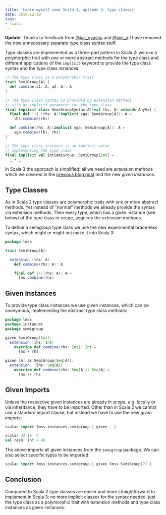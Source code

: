 ```yaml
---
title: 'Learn myself some Scala 3, episode 3: type classes'
date: 2019-12-10
tags:
- scala
---
```


**Update**: Thanks to feedback from [@kai_nyasha](https://twitter.com/kai_nyasha) and [@loic_d](https://twitter.com/loic_d) I have removed the now unnecessary separate type class syntax stuff.

Type classes are implemented as a three-part pattern in Scala 2: we use a polymorphic trait with one or more abstract methods for the type class and different applications of the `implicit` keyword to provide the type class syntax and the type class instances:

``` scala
// The type class is a polymorphic trait
trait SemiGroup[A] {
  def combine(a1: A, a2: A): A
}

// The type class syntax is provided by extension methods
// with an implicit parameter for the type class
final implicit class SemiGroupSyntax[A](val lhs: A) extends AnyVal {
  final def |+| (rhs: A)(implicit sga: SemiGroup[A]): A =
    lhs.combine(rhs)

  def combine(rhs: A)(implicit sga: SemiGroup[A]): A =
    sga.combine(lhs, rhs)
}

// The type class instance is an implicit value
// implementing the type class
final implicit val intSemiGroup: SemiGroup[Int] =
  _ + _
```

In Scala 3 the approach is simplified: all we need are extension methods which we covered in the [previous blog post](/2019/12/04/2019-12-04-dotty-2) and the new *given instances*.

## Type Classes

As in Scala 2 type classes are polymorphic traits with one or more abstract methods. Yet instead of "normal" methods we already provide the syntax via extension methods. Then every type, which has a given instance (see below) of the type class in scope, acquires the extension methods.

To define a semigroup type class we use the new experimental brace-less syntax, which might or might not make it into Scala 3:

``` scala
package lmss

trait SemiGroup[A]:

  extension (lhs: A)
    def combine(rhs: A): A

    final def |+|(rhs: A): A =
      lhs.combine(rhs)
```

## Given Instances

To provide type class instances we use given instances, which can be anonymous, implementing the abstract type class methods:

``` scala
package lmss
package instances
package semigroup

given SemiGroup[Int]:
  extension (lhs: Int)
    override def combine(rhs: Int): Int =
      lhs + rhs

given [A] as SemiGroup[Seq[A]]:
  extension  (lhs: Seq[A])
    override def combine(rhs: Seq[A]): Seq[A] =
      lhs ++ rhs
```

## Given Imports

Unless the respective given instances are already in scope, e.g. locally or via inheritance, they have to be imported. Other than in Scala 2 we cannot use a standard import clause, but instead we have to use the new *given imports*:

``` scala
scala> import lmss.instances.semigroup.{ given _ }

scala> 42 |+| 7
val res0: Int = 49
```

The above imports all given instances from the `semigroup` package. We can also select specific types to be imported:

``` scala
scala> import lmss.instances.semigroup.{ given lmss.SemiGroup[?] }
```

## Conclusion

Compared to Scala 2 type classes are easier and more straightforward to implement in Scala 3: no more implicit classes for the syntax needed, just the type class as a polymorphic trait with extension methods and type class instances as given instances.
